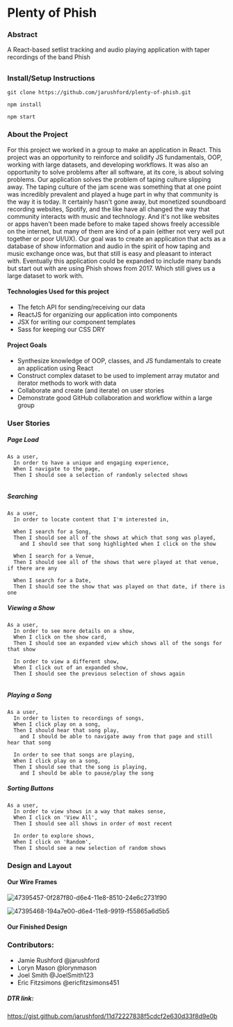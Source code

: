 # Plenty of Phish

### Abstract

A React-based setlist tracking and audio playing application with taper recordings of the band Phish

##

### Install/Setup Instructions 
```
git clone https://github.com/jarushford/plenty-of-phish.git

npm install 

npm start

```
### About the Project

For this project we worked in a group to make an application in React. This project was an opportunity to reinforce and solidify JS fundamentals, OOP, working with large datasets, and developing workflows. It was also an opportunity to solve problems after all software, at its core, is about solving problems. Our application solves the problem of taping culture slipping away. The taping culture of the jam scene was something that at one point was incredibly prevalent and played a huge part in why that community is the way it is today. It certainly hasn't gone away, but monetized soundboard recording websites, Spotify, and the like have all changed the way that community interacts with music and technology. And it's not like websites or apps haven't been made before to make taped shows freely accessible on the internet, but many of them are kind of a pain (either not very well put together or poor UI/UX). Our goal was to create an application that acts as a database of show information and audio in the spirit of how taping and music exchange once was, but that still is easy and pleasant to interact with. Eventually this application could be expanded to include many bands but start out with are using Phish shows from 2017. Which still gives us a large dataset to work with.

#### Technologies Used for this project 

  * The fetch API for sending/receiving our data
  * ReactJS for organizing our application into components
  * JSX for writing our component templates
  * Sass for keeping our CSS DRY

#### Project Goals 

 * Synthesize knowledge of OOP, classes, and JS fundamentals to create an application using React
 * Construct complex dataset to be used to implement array mutator and iterator methods to work with data
 * Collaborate and create (and iterate) on user stories
 * Demonstrate good GitHub collaboration and workflow within a large group
 
 
### User Stories
##### Page Load

```
As a user,
  In order to have a unique and engaging experience,
  When I navigate to the page,
  Then I should see a selection of randomly selected shows
  
```

##### Searching

```
As a user,
  In order to locate content that I'm interested in,
  
  When I search for a Song,
  Then I should see all of the shows at which that song was played,
    and I should see that song highlighted when I click on the show
    
  When I search for a Venue,
  Then I should see all of the shows that were played at that venue, if there are any
  
  When I search for a Date,
  Then I should see the show that was played on that date, if there is one

```

##### Viewing a Show

```
As a user,
  In order to see more details on a show,
  When I click on the show card,
  Then I should see an expanded view which shows all of the songs for that show
  
  In order to view a different show,
  When I click out of an expanded show,
  Then I should see the previous selection of shows again
  
```

##### Playing a Song

```
As a user,
  In order to listen to recordings of songs,
  When I click play on a song,
  Then I should hear that song play,
    and I should be able to navigate away from that page and still hear that song
  
  In order to see that songs are playing,
  When I click play on a song,
  Then I should see that the song is playing,
    and I should be able to pause/play the song

```

##### Sorting Buttons

```
As a user,
  In order to view shows in a way that makes sense,
  When I click on 'View All',
  Then I should see all shows in order of most recent
  
  In order to explore shows,
  When I click on 'Random',
  Then I should see a new selection of random shows

```
### Design and Layout
#### Our Wire Frames

![47395457-0f287f80-d6e4-11e8-8510-24e6c2731f90](https://user-images.githubusercontent.com/40005248/47622529-8f2b5c80-dacb-11e8-80ae-392cc019d335.png)

![47395468-194a7e00-d6e4-11e8-9919-f55865a6d5b5](https://user-images.githubusercontent.com/40005248/47622534-9fdbd280-dacb-11e8-8d6d-f8fdd61f1922.png)


#### Our Finished Design
### Contributors:
  * Jamie Rushford @jarushford 
  * Loryn Mason @lorynmason
  * Joel Smith @JoelSmith123
  * Eric  Fitzsimons @ericfitzsimons451
##### DTR link: 
https://gist.github.com/jarushford/11d72227838f5cdcf2e630d33f8d9e0b

